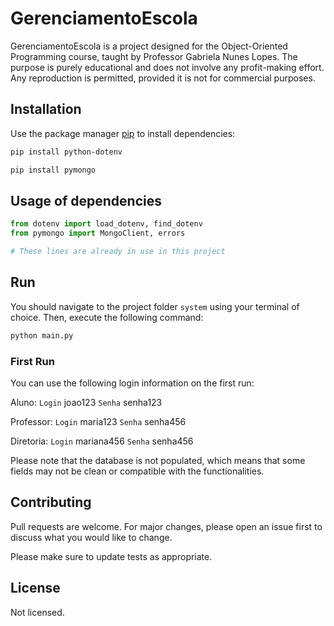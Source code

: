 # GerenciamentoEscola

GerenciamentoEscola is a project designed for the Object-Oriented Programming course, 
taught by Professor Gabriela Nunes Lopes. The purpose is purely educational and does not 
involve any profit-making effort. Any reproduction is permitted, provided it is not for 
commercial purposes.

## Installation

Use the package manager [pip](https://pip.pypa.io/en/stable/) to install dependencies:

```bash
pip install python-dotenv
```

```bash
pip install pymongo
```

## Usage of dependencies

```python
from dotenv import load_dotenv, find_dotenv
from pymongo import MongoClient, errors

# These lines are already in use in this project
```

## Run

You should navigate to the project folder `system` using your terminal of choice.
Then, execute the following command:

```bash
python main.py
```

### First Run
You can use the following login information on the first run:

Aluno:
`Login` joao123
`Senha` senha123

Professor:
`Login` maria123
`Senha` senha456

Diretoria:
`Login` mariana456
`Senha` senha456

Please note that the database is not populated, which means that 
some fields may not be clean or compatible with the functionalities.

## Contributing

Pull requests are welcome. For major changes, please open an issue first
to discuss what you would like to change.

Please make sure to update tests as appropriate.

## License

Not licensed.
